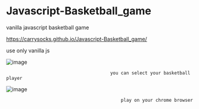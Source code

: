 # Javascript-Basketball_game
vanilla javascript basketball game


https://carrysocks.github.io/Javascript-Basketball_game/

use only vanilla js

![image](https://user-images.githubusercontent.com/39540655/142578518-9361a216-2fad-46e2-b553-71d22620fc19.png)

                                           you can select your basketball player


![image](https://user-images.githubusercontent.com/39540655/142578396-77861820-c0cc-448b-b432-0af6ba3bdacb.png)


                                               play on your chrome browser
